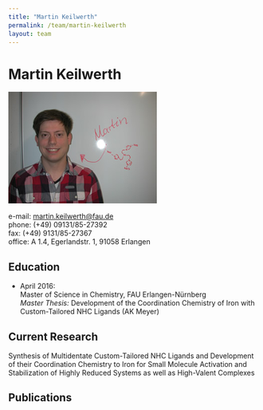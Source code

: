 ```yaml
---
title: "Martin Keilwerth"
permalink: /team/martin-keilwerth
layout: team
---
```


# Martin Keilwerth

<div class="profile">
<img src="/assets/img/mk_page.jpg" class="img-responsive">
<p>
e-mail: <a href="martin.keilwerth@fau.de">martin.keilwerth@fau.de</a><br> 
phone: (+49) 09131/85-27392<br>
fax:  (+49) 9131/85-27367<br>
office: A 1.4, Egerlandstr. 1, 91058 Erlangen <br>
</p>
</div>

## Education

- April 2016:<br>
Master of Science in Chemistry, FAU Erlangen-Nürnberg<br>
_Master Thesis:_ Development of the Coordination Chemistry of Iron with Custom-Tailored NHC Ligands (AK Meyer)

## Current Research

Synthesis of Multidentate Custom-Tailored NHC Ligands and Development of their Coordination Chemistry to Iron for Small Molecule Activation and Stabilization of Highly Reduced Systems as well as High-Valent Complexes

## Publications

